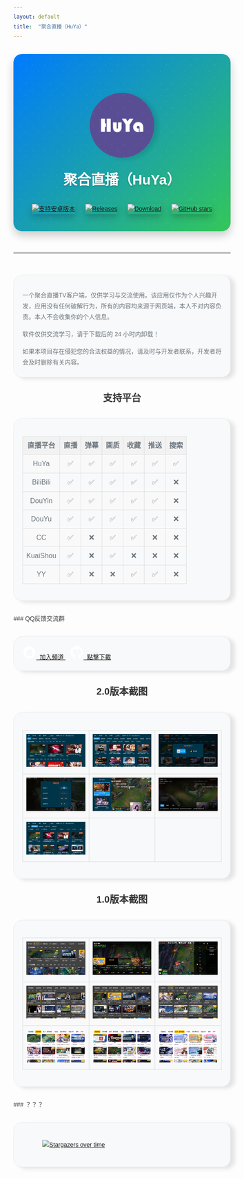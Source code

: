 ```yaml
---
layout: default
title:  "聚合直播（HuYa）"
---
```


<style>
  body {
    font-family: Arial, sans-serif; /* 设置全局字体 */
    color: #333; /* 设置全局文字颜色 */
    line-height: 1.6; /* 设置行间距 */
  }
  h1 {
    font-size: 36px; /* 设置一级标题字体大小 */
    color: #333; /* 设置一级标题文字颜色 */
    margin-top: 20px; /* 设置一级标题顶部外边距 */
  }
  h2 {
    font-size: 28px; /* 设置二级标题字体大小 */
    color: #333; /* 设置二级标题文字颜色 */
    margin-top: 40px; /* 设置二级标题顶部外边距 */
  }
  h3 {
    font-size: 22px; /* 设置三级标题字体大小 */
    color: #333; /* 设置三级标题文字颜色 */
    text-align: center;
    margin-top: 30px; /* 设置三级标题顶部外边距 */
  }
  p {
    margin-bottom: 20px; /* 设置段落底部外边距 */
  }
  table {
    border-collapse: collapse;
    width: 100%;
    font-size: 18px; /* 设置表格字体大小 */
    margin-top: 20px; /* 设置表格顶部外边距 */
  }
  th, td {
    border: 1px solid #ddd;
    padding: 8px;
    text-align: center;
    font-size: 16px; /* 设置表格单元格字体大小 */
  }
  th {
    background-color: #f2f2f2;
  }
  tr:nth-child(even) {
    background-color: #f9f9f9;
  }
  td img {
        max-width: 100%; /* 图片最大宽度为单元格宽度 */
        height: auto; /* 保持图片比例 */
    }
    .overtime {
    display: block;
    margin: 20px auto; /* 上下外边距为 20px，左右居中 */
    max-width: 80%; /* 最大宽度为父元素的 80% */
    height: auto; /* 保持图片比例 */
  }

  .disclaimer {
    background-color: #f8f9fa;
    padding: 20px;
    border-radius: 20px;
    border: 1px solid #e9ecef;
    margin: 30px 0;
    font-size: 14px;
    color: #6c757d;
    box-shadow: 10px 4px 10px rgba(0, 0, 0, 0.1);
  }
  .disclaimer p {
    margin-bottom: 15px;
    line-height: 1.8;
  }
  .disclaimer p:last-child {
    margin-bottom: 0;
  }
  /* 顶部样式 */
.disclaimer_banner {
   background: linear-gradient(135deg, #007AFF 0%, #34C759 100%);
   padding: 40px 20px;
   border-radius: 20px;
   margin: 30px 0;
   color: white;
   box-shadow: 0 10px 20px rgba(0, 0, 0, 0.2);
   text-align: center;
   transition: all 0.3s ease;
   position: relative;
   overflow: hidden;
}
.disclaimer_banner::before {
   content: '';
   position: absolute;
   top: -50%;
   left: -50%;
   width: 200%;
   height: 200%;
   background: radial-gradient(circle, rgba(255,255,255,0.1) 10%, transparent 10.01%);
   background-size: 20px 20px;
   transform: rotate(45deg);
   pointer-events: none;
}
.disclaimer_banner:hover {
   transform: translateY(-5px);
   box-shadow: 0 15px 30px rgba(0, 0, 0, 0.3);
}
.disclaimer_banner img {
   box-shadow: 0 8px 16px rgba(0, 0, 0, 0.2);
   transition: transform 0.3s ease;
}
.disclaimer_banner img:hover {
   transform: scale(1.05);
}
.disclaimer_banner h2 {
   margin-top: 20px;
   font-size: 2.0rem;
   color: white;
   text-shadow: 0 2px 4px rgba(0, 0, 0, 0.2);
}
.disclaimer_banner a {
   display: inline-block;
   margin: 10px;
   transition: transform 0.3s ease;
}
.disclaimer_banner a:hover {
   transform: translateY(-3px);
}
</style>
<div class="disclaimer_banner">
  <div style="text-align: center; margin-top: 50px;"> 
    <img src="assets\img\ic_channel.png" alt="聚合直播" width="150" height="150" style="border-radius: 50%; box-shadow: 10px 4px 10px rgba(0, 0, 0, 0.1);">
    <h2>聚合直播（HuYa）</h2>
  </div>

  <div style="text-align: center; margin-top: 30px;">
    <a href="https://github.com/jayjd/huyatv/releases/latest" style="margin: 0 10px;">
      <img src="https://img.shields.io/badge/%204.4+-orange.svg?color=orange&logoColor=orange&label=支持版本&logo=Android" alt="支持安卓版本">
    </a>
    <a href="https://github.com/jayjd/huyatv/releases/latest" style="margin: 0 10px;">
      <img src="https://img.shields.io/github/v/release/jayjd/huyatv?color=blue&logoColor=blue&label=发行版本&logo=DocuSign" alt="Releases">
    </a>
    <a href="https://github.com/jayjd/huyatv/releases/latest" style="margin: 0 10px;">
      <img src="https://shields.io/github/downloads/jayjd/huyatv/total?logo=Bookmeter&label=下载次数&logoColor=yellow&color=yellow" alt="Download">
    </a>
    <a href="https://github.com/jayjd/huyatv/releases/latest" style="margin: 0 10px;">
      <img src="https://img.shields.io/github/stars/jayjd/huyatv?style=social" alt="GitHub stars">
    </a>
  </div>
</div>

<hr style="margin-top: 50px; margin-bottom: 50px;">

<div class="disclaimer">
  <p>一个聚合直播TV客户端，仅供学习与交流使用。该应用仅作为个人兴趣开发，应用没有任何破解行为，所有的内容均来源于网页端，本人不对内容负责。本人不会收集你的个人信息。</p>
  <p>软件仅供交流学习，请于下载后的 24 小时内卸载！</p>
  <p>如果本项目存在侵犯您的合法权益的情况，请及时与开发者联系，开发者将会及时删除有关内容。</p>
</div>


### 支持平台
<div class="disclaimer">
<table>
  <tr>
    <th>直播平台</th>
    <th>直播</th>
    <th>弹幕</th>
    <th>画质</th>
    <th>收藏</th>
    <th>推送</th>
    <th>搜索</th>
  </tr>
  <tr>
    <td>HuYa</td>
    <td>✅</td>
    <td>✅</td>
    <td>✅</td>
    <td>✅</td>
    <td>✅</td>
    <td>✅</td>
  </tr>
  <tr>
    <td>BiliBili</td>
    <td>✅</td>
    <td>✅</td>
    <td>✅</td>
    <td>✅</td>
    <td>✅</td>
    <td>❌</td>
  </tr>
  <tr>
    <td>DouYin</td>
    <td>✅</td>
    <td>✅</td>
    <td>✅</td>
    <td>✅</td>
    <td>✅</td>
    <td>❌</td>
  </tr>
  <tr>
    <td>DouYu</td>
    <td>✅</td>
    <td>✅</td>
    <td>✅</td>
    <td>✅</td>
    <td>✅</td>
    <td>❌</td>
  </tr>
  <tr>
    <td>CC</td>
    <td>✅</td>
    <td>❌</td>
    <td>✅</td>
    <td>✅</td>
    <td>❌</td>
    <td>❌</td>
  </tr>
  <tr>
    <td>KuaiShou</td>
    <td>✅</td>
    <td>❌</td>
    <td>✅</td>
    <td>❌</td>
    <td>❌</td>
    <td>❌</td>
  </tr>
  <tr>
    <td>YY</td>
    <td>✅</td>
    <td>❌</td>
    <td>❌</td>
    <td>✅</td>
    <td>✅</td>
    <td>❌</td>
  </tr>
</table>
</div>
### QQ反馈交流群
<div class="disclaimer">
<div class="info-row-home">
  <a href="https://pd.qq.com/s/ajih400ke" class="download-button">
    <svg t="1743162882564" class="icon" viewBox="0 0 1024 1024" version="1.1" xmlns="http://www.w3.org/2000/svg" p-id="2303" width="32" height="32"><path d="M511.573333 65.386667c-246.826667 0-446.912 200.085333-446.912 446.912s200.085333 446.912 446.912 446.912 446.912-200.085333 446.912-446.912-200.085333-446.912-446.912-446.912zM757.632 651.562667c-11.541333 10.773333-31.36-0.96-50.410667-27.328-8.277333 22.314667-19.050667 42.901333-31.552 61.376 26.922667 9.621333 44.245333 24.618667 44.245333 41.557333 0 29.248-51.754667 52.906667-115.626667 52.906667-37.909333 0-71.381333-8.277333-92.544-21.162667-20.970667 12.885333-54.634667 21.162667-92.544 21.162667-63.872 0-115.626667-23.658667-115.626667-52.906667 0-16.746667 17.322667-31.936 44.245333-41.557333-12.693333-18.474667-23.274667-39.061333-31.552-61.376-19.050667 26.154667-38.869333 38.101333-50.410667 27.328-15.765333-14.805333-9.813333-67.136 13.653333-116.778667 5.397333-11.349333 11.157333-21.546667 17.130667-30.4 3.264-144.298667 98.304-260.096 214.890667-260.096l0.384 0c116.586667 0 211.626667 115.626667 214.890667 260.096 5.973333 8.853333 11.733333 19.050667 17.130667 30.4 23.274667 49.642667 29.44 101.973333 13.653333 116.778667z" fill="#FFFFFF" p-id="2304"></path></svg>&nbsp;&nbsp;加入頻道
  </a>
  <a href="https://github.com/jayjd/huyatv/releases/latest" class="download-button" style="margin: 10px;">
    <svg height="32" aria-hidden="true" viewBox="0 0 24 24" version="1.1" width="32" data-view-component="true" class="octicon octicon-mark-github v-align-middle">
                         <path d="M12 1C5.9225 1 1 5.9225 1 12C1 16.8675 4.14875 20.9787 8.52125 22.4362C9.07125 22.5325 9.2775 22.2025 9.2775 21.9137C9.2775 21.6525 9.26375 20.7862 9.26375 19.865C6.5 20.3737 5.785 19.1912 5.565 18.5725C5.44125 18.2562 4.905 17.28 4.4375 17.0187C4.0525 16.8125 3.5025 16.3037 4.42375 16.29C5.29 16.2762 5.90875 17.0875 6.115 17.4175C7.105 19.0812 8.68625 18.6137 9.31875 18.325C9.415 17.61 9.70375 17.1287 10.02 16.8537C7.5725 16.5787 5.015 15.63 5.015 11.4225C5.015 10.2262 5.44125 9.23625 6.1425 8.46625C6.0325 8.19125 5.6475 7.06375 6.2525 5.55125C6.2525 5.55125 7.17375 5.2625 9.2775 6.67875C10.1575 6.43125 11.0925 6.3075 12.0275 6.3075C12.9625 6.3075 13.8975 6.43125 14.7775 6.67875C16.8813 5.24875 17.8025 5.55125 17.8025 5.55125C18.4075 7.06375 18.0225 8.19125 17.9125 8.46625C18.6138 9.23625 19.04 10.2125 19.04 11.4225C19.04 15.6437 16.4688 16.5787 14.0213 16.8537C14.42 17.1975 14.7638 17.8575 14.7638 18.8887C14.7638 20.36 14.75 21.5425 14.75 21.9137C14.75 22.2025 14.9563 22.5462 15.5063 22.4362C19.8513 20.9787 23 16.8537 23 12C23 5.9225 18.0775 1 12 1Z" fill="#FFFFFF"></path>
                    </svg>&nbsp;&nbsp;點擊下載
  </a>
</div></div>

### 2.0版本截图
<div class="disclaimer">
<table>
    <tr>
        <td><img src="assets/img/2/299505365-c6d58c01-9c3e-4bda-bbc9-c9c5728dd068.png" alt="Screenshot_20240125_090207"></td>
        <td><img src="assets/img/2/299505415-bddf1e77-c503-46b6-bf5c-c7997e35a742.png" alt="Screenshot_20240125_090330"></td>
        <td><img src="assets/img/2/299505414-1f620fab-1c60-4f34-be15-34c248c13c18.png" alt="Screenshot_20240125_090316"></td>
    </tr>
    <tr>
        <td><img src="assets/img/2/299505410-692b8dd5-278a-480f-85ba-bdc7a6a2220d.png" alt="Screenshot_20240125_090305"></td>
        <td><img src="assets/img/2/299505408-0b7fc632-31e8-4f61-9f0c-b8a9167b361a.png" alt="Screenshot_20240125_090256"></td>
        <td><img src="assets/img/2/299505406-730ffd50-b14e-43db-9c7a-6ebe3c2a4f3d.png" alt="Screenshot_20240125_090246"></td>
    </tr>
    <tr>
        <td><img src="/assets/img/2/299505403-1dc21677-6fe3-4179-8e2c-ed32422b8dc9.png" alt="Screenshot_20240125_090229"></td>
        <td></td>
        <td></td>
    </tr>
</table>
</div>

### 1.0版本截图
<div class="disclaimer">
<table>
    <tr>
        <td><img src="/assets/img/1/253479717-69ccfe05-1189-4d0c-9fb8-725481539559.png" alt="Screenshot_20230714_133126"></td>
        <td><img src="/assets/img/1/253479791-720d1b15-4685-4892-a7b8-caed3a664b0d.png" alt="Screenshot_20230714_133202"></td>
        <td><img src="/assets/img/1/253479889-7734e7d4-3d05-4c17-b1dc-e9f5838303e9.png" alt="Screenshot_20230714_133230"></td>
    </tr>
    <tr>
        <td><img src="/assets/img/1/239187450-28362523-c3bd-4a7c-8b8e-28e591599df4.png" alt="Screenshot_20230518_152636"></td>
        <td><img src="/assets/img/1/239187468-868a4d3e-d9bb-4a15-8fe8-27ab2f95e48b.png" alt="Screenshot_20230518_152654"></td>
        <td><img src="/assets/img/1/239187493-213de232-8e61-4fef-bfd3-87b8f345d1fe.png" alt="Screenshot_20230518_152710"></td>
    </tr>
    <tr>
        <td><img src="/assets/img/1/238866293-ab5506f0-e002-45ae-adde-1c94e935ab9d.png" alt="Screenshot_20230517_152159"></td>
        <td><img src="/assets/img/1/238866301-5e27cb96-ad59-447c-89ba-d57a240bcd1e.png" alt="Screenshot_20230517_152231"></td>
        <td><img src="/assets/img/1/238866314-82b51eb7-ec66-4266-af7d-eb5be64ef855.png" alt="Screenshot_20230517_152251"></td>
    </tr>
</table>
</div>
### ？？？
<div class="disclaimer">
<a href="https://starchart.cc/jayjd/HuYaTv">
  <img class="overtime" src="https://starchart.cc/jayjd/HuYaTv.svg?variant=adaptive" alt="Stargazers over time">
</a>
</div>